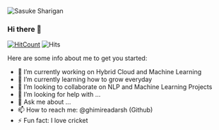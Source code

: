 ![Sasuke Sharigan](https://media.giphy.com/media/I6wUi5eTdUCWI/giphy.gif)
### Hi there 👋

[![HitCount](http://hits.dwyl.com/ghimireadarsh/ghimireadarsh.svg)](http://hits.dwyl.com/ghimireadarsh/ghimireadarsh)  ![Hits](https://hitcounter.pythonanywhere.com/count/tag.svg?url=https%3A%2F%2Fgithub.com%2Fghimireadarsh%2Fhit-counter)
<!-- 
**ghimireadarsh/ghimireadarsh** is a ✨ _special_ ✨ repository because its `README.md` (this file) appears on your GitHub profile. -->

Here are some info about me to get you started:

- 🔭 I’m currently working on Hybrid Cloud and Machine Learning
- 🌱 I’m currently learning how to grow everyday
- 👯 I’m looking to collaborate on NLP and Machine Learning Projects
- 🤔 I’m looking for help with ...
- 💬 Ask me about ...
- 📫 How to reach me: @ghimireadarsh (Github) 
- ⚡ Fun fact: I love cricket

